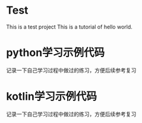 # Test
This is a test project
This is a tutorial of hello world.

# python学习示例代码
记录一下自己学习过程中做过的练习，方便后续参考复习

# kotlin学习示例代码
记录一下自己学习过程中做过的练习，方便后续参考复习
